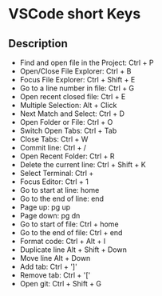 # VSCode short Keys

## Description

- Find and open file in the Project: Ctrl + P
- Open/Close File Explorer: Ctrl + B
- Focus File Explorer: Ctrl + Shift + E
- Go to a line number in file: Ctrl + G
- Open recent closed file: Ctrl + E
- Multiple Selection: Alt + Click
- Next Match and Select: Ctrl + D
- Open Folder or File: Ctrl + O
- Switch Open Tabs: Ctrl + Tab
- Close Tabs: Ctrl + W
- Commit line: Ctrl + /
- Open Recent Folder: Ctrl + R
- Delete the current line: Ctrl + Shift + K
- Select Terminal: Ctrl +
- Focus Editor: Ctrl + 1
- Go to start at line: home
- Go to the end of line: end
- Page up: pg up
- Page down: pg dn
- Go to start of file: Ctrl + home
- Go to the end of file: Ctrl + end
- Format code: Ctrl + Alt + l
- Duplicate line Alt + Shift + Down
- Move line Alt + Down
- Add tab: Ctrl + ']'
- Remove tab: Ctrl + '['
- Open git: Ctrl + Shift + G
